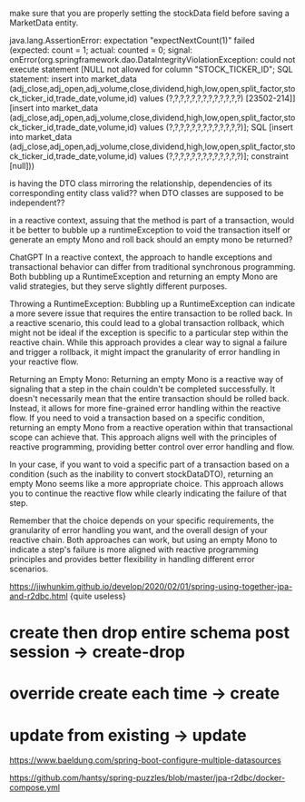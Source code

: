 make sure that you are properly setting the stockData field before saving a MarketData entity.

java.lang.AssertionError: expectation "expectNextCount(1)" failed (expected: count = 1; actual: counted = 0; signal: onError(org.springframework.dao.DataIntegrityViolationException: could not execute statement [NULL not allowed for column "STOCK_TICKER_ID"; SQL statement:
insert into market_data (adj_close,adj_open,adj_volume,close,dividend,high,low,open,split_factor,stock_ticker_id,trade_date,volume,id) values (?,?,?,?,?,?,?,?,?,?,?,?,?) [23502-214]] [insert into market_data (adj_close,adj_open,adj_volume,close,dividend,high,low,open,split_factor,stock_ticker_id,trade_date,volume,id) values (?,?,?,?,?,?,?,?,?,?,?,?,?)]; SQL [insert into market_data (adj_close,adj_open,adj_volume,close,dividend,high,low,open,split_factor,stock_ticker_id,trade_date,volume,id) values (?,?,?,?,?,?,?,?,?,?,?,?,?)]; constraint [null]))

is having the DTO class mirroring the relationship, dependencies of its corresponding entity class valid??
when DTO classes are supposed to be independent??



in a reactive context, assuing that the method is part of a transaction, would it be better to bubble up a runtimeException to void the transaction itself or generate an empty Mono and roll back should an empty mono be returned?

ChatGPT
In a reactive context, the approach to handle exceptions and transactional behavior can differ from traditional synchronous programming. Both bubbling up a RuntimeException and returning an empty Mono are valid strategies, but they serve slightly different purposes.

Throwing a RuntimeException:
Bubbling up a RuntimeException can indicate a more severe issue that requires the entire transaction to be rolled back. In a reactive scenario, this could lead to a global transaction rollback, which might not be ideal if the exception is specific to a particular step within the reactive chain. While this approach provides a clear way to signal a failure and trigger a rollback, it might impact the granularity of error handling in your reactive flow.

Returning an Empty Mono:
Returning an empty Mono is a reactive way of signaling that a step in the chain couldn't be completed successfully. It doesn't necessarily mean that the entire transaction should be rolled back. Instead, it allows for more fine-grained error handling within the reactive flow. If you need to void a transaction based on a specific condition, returning an empty Mono from a reactive operation within that transactional scope can achieve that. This approach aligns well with the principles of reactive programming, providing better control over error handling and flow.

In your case, if you want to void a specific part of a transaction based on a condition (such as the inability to convert stockDataDTO), returning an empty Mono seems like a more appropriate choice. This approach allows you to continue the reactive flow while clearly indicating the failure of that step.

Remember that the choice depends on your specific requirements, the granularity of error handling you want, and the overall design of your reactive chain. Both approaches can work, but using an empty Mono to indicate a step's failure is more aligned with reactive programming principles and provides better flexibility in handling different error scenarios.


https://jiwhunkim.github.io/develop/2020/02/01/spring-using-together-jpa-and-r2dbc.html {quite useless}


# create then drop entire schema post session -> create-drop
# override create each time -> create
# update from existing -> update



https://www.baeldung.com/spring-boot-configure-multiple-datasources

https://github.com/hantsy/spring-puzzles/blob/master/jpa-r2dbc/docker-compose.yml
